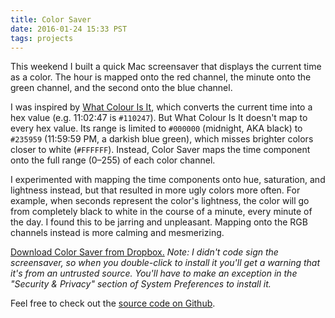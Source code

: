 ```yaml
---
title: Color Saver
date: 2016-01-24 15:33 PST
tags: projects
---
```


This weekend I built a quick Mac screensaver that displays the current time as a color. The hour is mapped onto the red channel, the minute onto the green channel, and the second onto the blue channel.

I was inspired by [What Colour Is It](http://whatcolourisit.scn9a.org/), which converts the current time into a hex value (e.g. 11:02:47 is `#110247`). But What Colour Is It doesn't map to every hex value. Its range is limited to `#000000` (midnight, AKA black) to `#235959` (11:59:59 PM, a darkish blue green), which misses brighter colors closer to white (`#FFFFFF`). Instead, Color Saver maps the time component onto the full range (0–255) of each color channel.

I experimented with mapping the time components onto hue, saturation, and lightness instead, but that resulted in more ugly colors more often. For example, when seconds represent the color's lightness, the color will go from completely black to white in the course of a minute, every minute of the day. I found this to be jarring and unpleasant. Mapping onto the RGB channels instead is more calming and mesmerizing.

[Download Color Saver from Dropbox.](https://www.dropbox.com/s/7ab1d8s9vqoxuht/ColorSaver.saver.zip?dl=0) _Note: I didn't code sign the screensaver, so when you double-click to install it you'll get a warning that it's from an untrusted source. You'll have to make an exception in the "Security & Privacy" section of System Preferences to install it._

Feel free to check out the [source code on Github](https://github.com/jlzych/ColorSaver).
